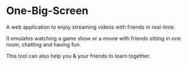 One-Big-Screen
==============

A web application to enjoy streaming videos with friends in real-time. 

It emulates watching a game show or a movie with friends sitting in one room, chatting and having fun.

This tool can also help you & your friends to learn together.